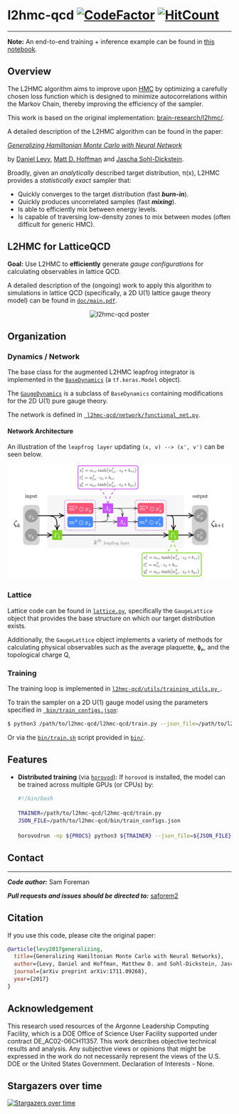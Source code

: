 # l2hmc-qcd  [![CodeFactor](https://www.codefactor.io/repository/github/saforem2/l2hmc-qcd/badge)](https://www.codefactor.io/repository/github/saforem2/l2hmc-qcd) [![HitCount](http://hits.dwyl.com/saforem2/l2hmc-qcd.svg)](http://hits.dwyl.com/saforem2/l2hmc-qcd)

---

**Note:** An end-to-end training + inference example can be found in
[this notebook](l2hmc-qcd/notebooks/complete_example_2021_01_26.ipynb).

## Overview

The L2HMC algorithm aims to improve upon [HMC](https://en.wikipedia.org/wiki/Hamiltonian_Monte_Carlo)
by optimizing a carefully chosen loss function which is designed to minimize autocorrelations
within the Markov Chain, thereby improving the efficiency of the sampler.

This work is based on the original implementation: [brain-research/l2hmc/](https://github.com/brain-research/l2hmc).

A detailed description of the L2HMC algorithm can be found in the paper:

[*Generalizing Hamiltonian Monte Carlo with Neural Network*](https://arxiv.org/abs/1711.09268)

by [Daniel Levy](http://ai.stanford.edu/~danilevy), [Matt D. Hoffman](http://matthewdhoffman.com/) and [Jascha Sohl-Dickstein](sohldickstein.com).

Broadly, given an *analytically* described target distribution, π(x), L2HMC provides a *statistically exact* sampler that:

- Quickly converges to the target distribution (fast ***burn-in***).
- Quickly produces uncorrelated samples (fast ***mixing***).
- Is able to efficiently mix between energy levels.
- Is capable of traversing low-density zones to mix between modes (often difficult for generic HMC).


## L2HMC for LatticeQCD

**Goal:** Use L2HMC to **efficiently** generate _gauge configurations_ for calculating observables in lattice QCD.

A detailed description of the (ongoing) work to apply this algorithm to simulations in 
lattice QCD (specifically, a 2D U(1) lattice gauge theory model) can be found in [`doc/main.pdf`](doc/main.pdf).

<div align="center">
 <img src="assets/l2hmc_poster.jpeg" alt="l2hmc-qcd poster"/>
</div>

## Organization

### Dynamics / Network

The base class for the augmented L2HMC leapfrog integrator is implemented in the [`BaseDynamics`](l2hmc-qcd/dynamics/base_dynamics.py) (a `tf.keras.Model` object).

The [`GaugeDynamics`](l2hmc-qcd/dynamics/gauge_dynamics.py) is a subclass of `BaseDynamics` containing modifications for the 2D U(1) pure gauge theory.

The network is defined in [` l2hmc-qcd/network/functional_net.py`](l2hmc-qcd/network/functional_net.py).


#### Network Architecture

An illustration of the `leapfrog layer` updating `(x, v) --> (x', v')` can be seen below.

<div align="center">
 <img src="assets/lflayer.png" alt="leapfrog layer" width=800/>
</div>

<!---The network takes as input the position `x`, momentum `v` and and outputs the quantities `sx, tx, qx`, which are then used in the augmented Hamiltonian dynamics to update `x`.--->

<!---Similarly, the network used for updating the momentum variable `v` has an identical architecture, taking as inputs the position `x`, the gradient of the potential, `dUdX`, and the same fictitious time `t`, and outputs the quantities `sv, tv, qv` which are then used to update `v`.--->

<!---**Note:** In the image above, the quantities `x', v''` represent the outputs of a Dense layer followed by a `ReLu` nonlinearity.--->

### Lattice

Lattice code can be found in [`lattice.py`](l2hmc-qcd/lattice/lattice.py), specifically the `GaugeLattice` object that provides the base structure on which our target distribution exists.

Additionally, the `GaugeLattice` object implements a variety of methods for calculating physical observables such as the average plaquette, ɸₚ, and the topological charge Q,

### Training

The training loop is implemented in [`l2hmc-qcd/utils/training_utils.py `](l2hmc-qcd/utils/training_utils.py).

To train the sampler on a 2D U(1) gauge model using the parameters specified in [` bin/train_configs.json`](bin/train_configs.json):

```bash
$ python3 /path/to/l2hmc-qcd/l2hmc-qcd/train.py --json_file=/path/to/l2hmc-qcd/bin/train_configs.json
```

Or via the [` bin/train.sh `](bin/train.sh) script provided in [` bin/ `](bin/).

## Features

- **Distributed training**
  (via [`horovod`](https://github.com/horovod/horovod)): If `horovod` is installed, the model can be trained across multiple GPUs (or CPUs) by:

  ```bash
  #!/bin/bash
  
  TRAINER=/path/to/l2hmc-qcd/l2hmc-qcd/train.py
  JSON_FILE=/path/to/l2hmc-qcd/bin/train_configs.json
  
  horovodrun -np ${PROCS} python3 ${TRAINER} --json_file=${JSON_FILE}
  ```

## Contact
---
***Code author:*** Sam Foreman

***Pull requests and issues should be directed to:*** [saforem2](http://github.com/saforem2)

## Citation

If you use this code, please cite the original paper:
```bibtex
@article{levy2017generalizing,
  title={Generalizing Hamiltonian Monte Carlo with Neural Networks},
  author={Levy, Daniel and Hoffman, Matthew D. and Sohl-Dickstein, Jascha},
  journal={arXiv preprint arXiv:1711.09268},
  year={2017}
}
```

## Acknowledgement

<!---<div align="center">
 <img src="assets/anl.png" alt="Argonne National Laboratory Icon" width=500/>
</div>!--->
This research used resources of the Argonne Leadership Computing Facility, which is a DOE Office of Science User Facility supported under contract DE_AC02-06CH11357.  This work describes objective technical results and analysis. Any subjective views or opinions that might be expressed in the work do not necessarily represent the views of the U.S. DOE or the United States
Government. Declaration of Interests - None.


## Stargazers over time

[![Stargazers over time](https://starchart.cc/saforem2/l2hmc-qcd.svg)](https://starchart.cc/saforem2/l2hmc-qcd)
